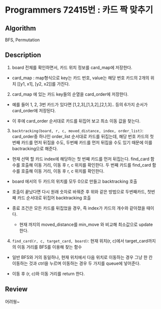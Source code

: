 # Programmers 72415번 : 카드 짝 맞추기

## Algorithm

BFS, Permutation

## Description

1. board 전체를 확인하면서, 카드 위치 정보를 card_map에 저장한다.

+ card_map : map형식으로 key는 카드 번호, value는 해당 번호 카드의 2개의 위치 [[y1, x1], [y2, x2]]를 가진다.

2. card_map 에 있는 카드 key들의 순열을 card_order에 저장한다.

+ 예를 들어 1, 2, 3번 카드가 있다면 [1,2,3],[1,3,2],[2,1,3].. 등의 6가지 순서가 card_order에 저장된다.

+ 이 후에 card_order 순서대로 카드를 뒤집어 보고 최소 이동 값을 찾는다.

3. `backtracking(board, r, c, moved_distance, index, order_list)`: card_order중 하나인 order_list 순서대로 카드를 뒤집는데, 해당 번호 카드의 첫번째 카드를 먼저 뒤집을 수도, 두번째 카드를 먼저 뒤집을 수도 있기 때문에 이를 bactracking으로 해준다.

+ 현재 선택 할 카드 index에 해당하는 첫 번째 카드를 먼저 뒤집는다. find_card 함수를 호출해 이동 거리, 이동 후 r, c 위치를 확인한다. 두 번째 카드를 find_card 함수를 호출해 이동 거리, 이동 후 r, c 위치를 확인한다.

+ board 에서의 두 카드의 위치를 모두 0으로 만들고 backtracking 호출

+ 호출이 끝났다면 다시 원래 숫자로 바꿔준 후 위와 같은 방법으로 두번째카드, 첫번째 카드 순서대로 뒤집어 backtracking 호출

+ 종료 조건은 모든 카드를 뒤집었을 경우, 즉 index가 카드의 개수와 같아졌을 때이다.
    + 현재 까지의 moved_distance를 min_move 와 비교해 최소값으로 update 한다.

4. `find_card(r, c, target_card, board)`: 현재 위치(r, c)에서 target_card까지의 이동 거리를 BFS를 이용해 찾는 함수

+ 일반 BFS와 거의 동일하나, 현재 위치에서 다음 위치로 이동하는 경우 그냥 한 칸 이동하는 것과 ctrl을 누르며 이동하는 경우 두 가지를 queue에 넣어준다.

+ 이동 후 (r, c)와 이동 거리를 return 한다.

## Review

어려웡~